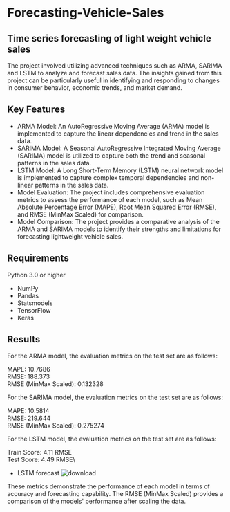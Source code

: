 # Forecasting-Vehicle-Sales
## Time series forecasting of light weight vehicle sales
The project involved utilizing advanced techniques such as ARMA, SARIMA and LSTM to analyze and forecast sales data. The insights gained from this project can be particularly useful in identifying and responding to changes in consumer behavior, economic trends, and market demand.
## Key Features
- ARMA Model: An AutoRegressive Moving Average (ARMA) model is implemented to capture the linear dependencies and trend in the sales data.
- SARIMA Model: A Seasonal AutoRegressive Integrated Moving Average (SARIMA) model is utilized to capture both the trend and seasonal patterns in the sales data.
- LSTM Model: A Long Short-Term Memory (LSTM) neural network model is implemented to capture complex temporal dependencies and non-linear patterns in the sales data.
- Model Evaluation: The project includes comprehensive evaluation metrics to assess the performance of each model, such as Mean Absolute Percentage Error (MAPE), Root Mean Squared Error (RMSE), and RMSE (MinMax Scaled) for comparison.
- Model Comparison: The project provides a comparative analysis of the ARMA and SARIMA models to identify their strengths and limitations for forecasting lightweight vehicle sales.
## Requirements
Python 3.0 or higher
- NumPy
- Pandas
- Statsmodels
- TensorFlow 
- Keras
## Results
<p>For the ARMA model, the evaluation metrics on the test set are as follows:</p>

MAPE: 10.7686\
RMSE: 188.373\
RMSE (MinMax Scaled): 0.132328
<p>For the SARIMA model, the evaluation metrics on the test set are as follows:</p>

MAPE: 10.5814\
RMSE: 219.644\
RMSE (MinMax Scaled): 0.275274
<p>For the LSTM model, the evaluation metrics on the test set are as follows:</p>

Train Score: 4.11 RMSE\
Test Score: 4.49 RMSE\
* LSTM forecast
![download](https://github.com/suryapraneeth18/Forecasting-Vehicle-Sales/assets/75241973/9444e856-df04-4e75-a428-79523fc10b4c)
<p>These metrics demonstrate the performance of each model in terms of accuracy and forecasting capability. The RMSE (MinMax Scaled) provides a comparison of the models' performance after scaling the data.</p>
